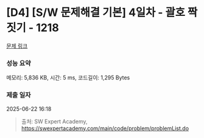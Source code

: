 # [D4] [S/W 문제해결 기본] 4일차 - 괄호 짝짓기 - 1218 

[문제 링크](https://swexpertacademy.com/main/code/problem/problemDetail.do?contestProbId=AV14eWb6AAkCFAYD) 

### 성능 요약

메모리: 5,836 KB, 시간: 5 ms, 코드길이: 1,295 Bytes

### 제출 일자

2025-06-22 16:18



> 출처: SW Expert Academy, https://swexpertacademy.com/main/code/problem/problemList.do